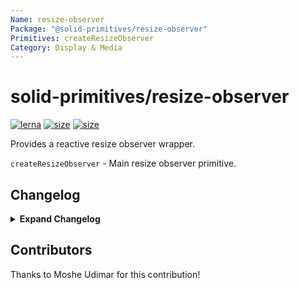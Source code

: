 ```yaml
---
Name: resize-observer
Package: "@solid-primitives/resize-observer"
Primitives: createResizeObserver
Category: Display & Media
---
```


# solid-primitives/resize-observer

[![lerna](https://img.shields.io/badge/maintained%20with-lerna-cc00ff.svg)](https://lerna.js.org/)
[![size](https://img.shields.io/bundlephobia/minzip/@solid-primitives/resize-observer)](https://bundlephobia.com/package/@solid-primitives/resize-observer)
[![size](https://img.shields.io/npm/v/@solid-primitives/resize-observer)](https://www.npmjs.com/package/@solid-primitives/resize-observer)

Provides a reactive resize observer wrapper.

`createResizeObserver` - Main resize observer primitive.

## Changelog

<details>
<summary><b>Expand Changelog</b></summary>

0.0.100

Initial commit of the resize observer.

</details>

## Contributors

Thanks to Moshe Udimar for this contribution!
